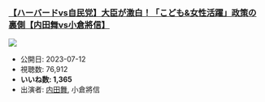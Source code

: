 ### [【ハーバードvs自民党】大臣が激白！「こども&女性活躍」政策の裏側【内田舞vs小倉將信】](https://www.youtube.com/watch?v=AsK_gdktRKo)
[![](https://img.youtube.com/vi/AsK_gdktRKo/sddefault.jpg)](https://www.youtube.com/watch?v=AsK_gdktRKo)
-   公開日: 2023-07-12
-   視聴数: 76,912
-   **いいね数: 1,365**
-   出演者: [内田舞](/rehacq_fan/people/内田舞 "wikilink"), 小倉將信
